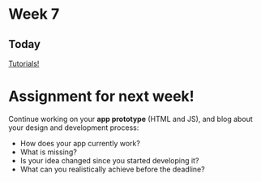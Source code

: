 # Week 7

## Today

[Tutorials!](https://docs.google.com/document/d/1M6MSIvZNYT3O6_HlK9mo8P-rWpdQhxjPvSHBQ_WnvDE/edit?usp=sharing) 


# Assignment for next week!

Continue working on your **app prototype** (HTML and JS), and blog about your design and development process:

* How does your app currently work?
* What is missing?
* Is your idea changed since you started developing it?
* What can you realistically achieve before the deadline?